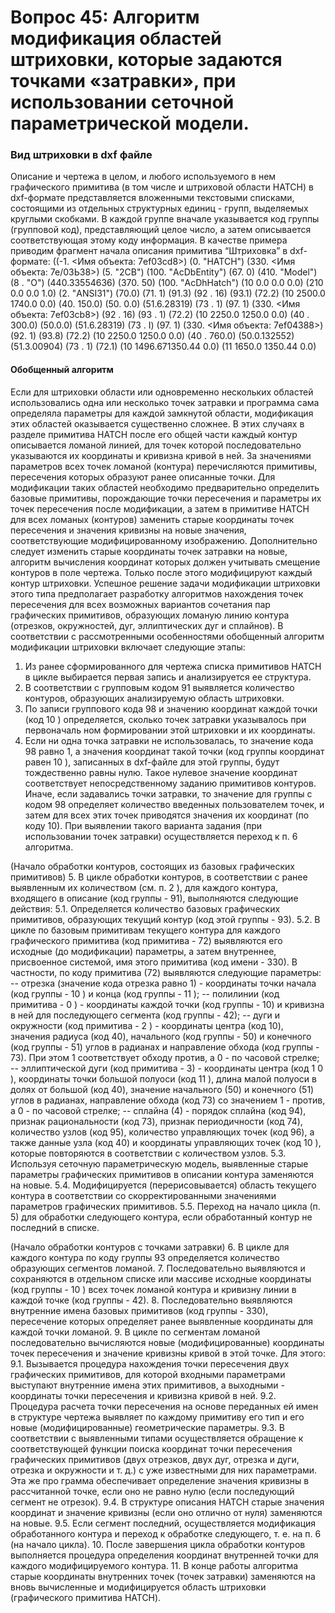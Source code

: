 # Вопрос 45: Алгоритм модификация областей штриховки, которые задаются точками «затравки», при использовании сеточной параметрической модели.
### Вид штриховки в dxf файле
Описание и чертежа в целом, и любого используемого в нем графического примитива (в том числе и штриховой области HATCH) в dxf-формате представляется вложенными текстовыми списками, состоящими из отдельных структурных единиц - групп, выделяемых круглыми скобками. В каждой группе вначале указывается код группы (групповой код), представляющий целое число, а затем описывается соответствующая этому коду информация. В качестве примера приводим фрагмент начала описания примитива “Штриховка” в dxf-формате:
((-1. <Имя объекта: 7ef03cd8>) (0. "HATCH")
(330. <Имя объекта: 7е/03Ь38>) (5. "2СВ") (100. "AcDbEntity") (67. 0) (410. "Model") (8 . "О") (440.33554636) (370. 50) (100. "AcDhHatch") (10 0.0 0.0 0.0) (210 0.0 0.0 1.0) (2. "ANSI31") (70.0) (71. 1)
(91.3) (92 . 16) (93.1) (72.2) (10 2500.0 1740.0 0.0) (40. 150.0) (50. 0.0) (51.6.28319) (73 . 1) (97. 1) (330. <Имя объекта: 7ef03cb8>) (92 . 16) (93 . 1) (72.2) (10 2250.0 1250.0 0.0) (40 . 300.0) (50.0.0) (51.6.28319) (73 . I) (97. 1)
(330. <Имя объекта: 7ef04388>) (92. 1) (93.8) (72.2) (10 2250.0 1250.0 0.0) (40 . 760.0) (50.0.132552) (51.3.00904) (73 . 1) (72.1) (10 1496.671350.44 0.0) (11 1650.0 1350.44 0.0)
#### Обобщенный алгоритм
Если для штриховки области или одновременно нескольких областей использовались одна или несколько точек затравки и программа сама определяла параметры для каждой замкнутой области, модификация этих областей оказывается существенно сложнее. В этих случаях в разделе примитива HATCH после его общей части каждый контур описывается ломаной линией, для точек которой последовательно указываются их координаты и кривизна кривой в ней. За значениями параметров всех точек ломаной (контура) перечисляются примитивы, пересечения которых образуют ранее описанные точки. Для модификации таких областей необходимо предварительно определить базовые примитивы, порождающие точки пересечения и параметры их точек пересечения после модификации, а затем в примитиве HATCH для всех ломаных (контуров) заменить старые координаты точек пересечения и значения кривизны на новые значения, соответствующие модифицированному изображению. Дополнительно следует изменить старые координаты точек затравки на новые, алгоритм вычисления координат которых должен учитывать смещение контуров в поле чертежа. Только после этого модифицируют каждый контур штриховки. 
Успешное решение задачи модификации штриховки этого типа предполагает разработку алгоритмов нахождения точек пересечения для всех возможных вариантов сочетания пар графических примитивов, образующих ломаную линию контура (отрезков, окружностей, дуг, эллиптических дуг и сплайнов). 
В соответствии с рассмотренными особенностями обобщенный алгоритм модификации штриховки включает следующие этапы:
1. Из ранее сформированного для чертежа списка примитивов HATCH в цикле выбирается первая запись и анализируется ее структура.
2. В соответствии с групповым кодом 91 выявляется количество контуров, образующих анализируемую область штриховки.
3. По записи группового кода 98 и значению координат каждой точки (код 10 ) определяется, сколько точек затравки указывалось при первоначаль ном формировании этой штриховки и их координаты.
4. Если ни одна точка затравки не использовалась, то значение кода 98 равно 1, а значения координат такой точки (код группы координат равен 10 ), записанных в dxf-файле для этой группы, будут тождественно равны нулю. Такое нулевое значение координат соответствует непосредственному заданию примитивов контуров.
Иначе, если задавались точки затравки, то значение для группы с кодом 98 определяет количество введенных пользователем точек, и затем для всех этих точек приводятся значения их координат (по коду 10). При выявлении такого варианта задания (при использовании точек затравки) осуществляется переход к п. 6 алгоритма. 

(Начало обработки контуров, состоящих из базовых графических
примитивов)
5. В цикле обработки контуров, в соответствии с ранее выявленным их количеством (см. п. 2 ), для каждого контура, входящего в описание (код группы - 91), выполняются следующие действия:
5.1. Определяется количество базовых графических примитивов, образующих
текущий контур (код этой группы - 93).
5.2. В цикле по базовым примитивам текущего контура для каждого графического примитива (код примитива - 72) выявляются его исходные (до модификации) параметры, а затем внутреннее, присвоенное системой, имя этого примитива (код имени - 330). В частности, по коду примитива (72) выявляются следующие параметры:
-- отрезка (значение кода отрезка равно 1) - координаты точки начала (код группы - 10 ) и конца (код группы - 11 );
-- полилинии (код примитива - 0 ) - координаты каждой точки (код группы - 10) и кривизна в ней для последующего сегмента (код группы - 42);
-- дуги и окружности (код примитива - 2 ) - координаты центра (код 10), значения радиуса (код 40), начального (код группы - 50) и конечного (код группы - 51) углов в радианах и направление обхода (код группы - 73). При этом 1 соответствует обходу против, а 0 - по часовой стрелке; 
-- эллиптической дуги (код примитива - 3) - координаты центра (код 1 0 ), координаты точки большой полуоси (код 11 ), длина малой полуоси в долях от большой (код 40), значение начального (50) и конечного (51) углов в радианах, направление обхода (код 73) со значением 1 - против, а 0 - по часовой стрелке;
-- сплайна (4) - порядок сплайна (код 94), признак рациональности (код 73), признак периодичности (код 74), количество узлов (код 95), количество управляющих точек (код 96), а также данные узла (код 40) и координаты управляющих точек (код 10 ), которые повторяются в соответствии с количеством узлов.
5.3. Используя сеточную параметрическую модель, выявленные старые параметры графических примитивов в описании контура заменяются на новые.
5.4. Модифицируется (перерисовывается) область текущего контура в соответствии со скорректированными значениями параметров графических примитивов.
5.5. Переход на начало цикла (п. 5) для обработки следующего контура, если обработанный контур не последний в списке.

(Начало обработки контуров с точками затравки)
6. В цикле для каждого контура по коду группы 93 определяется количество образующих сегментов ломаной.
7. Последовательно выявляются и сохраняются в отдельном списке или  массиве исходные координаты (код группы - 10 ) всех точек ломаной контура и кривизну линии в каждой точке (код группы - 42).
8. Последовательно выявляются внутренние имена базовых примитивов (код группы - 330), пересечение которых определяет ранее выявленные координаты для каждой точки ломаной.
9. В цикле по сегментам ломаной последовательно вычисляются новые (модифицированные) координаты точек пересечения и значение кривизны кривой в этой точке. Для этого:
9.1. Вызывается процедура нахождения точки пересечения двух графических примитивов, для которой входными параметрами выступают внутренние имена этих примитивов, а выходными - координаты точки пересечения и кривизна кривой в ней.
9.2. Процедура расчета точки пересечения на основе переданных ей имен в структуре чертежа выявляет по каждому примитиву его тип и его новые (модифицированные) геометрические параметры.
9.3. В соответствии с выявленными типами осуществляется обращение к соответствующей функции поиска координат точки пересечения графических примитивов (двух отрезков, двух дуг, отрезка и дуги, отрезка и окружности и т. д.) с уже известными для них параметрами. Эта же про грамма обеспечивает определение значения кривизны в рассчитанной точке, если оно не равно нулю (если последующий сегмент не отрезок). 
9.4. В структуре описания HATCH старые значения координат и значение кривизны (если оно отлично от нуля) заменяются на новые.
9.5. Если сегмент последний, осуществляется модификация обработанного контура и переход к обработке следующего, т. е. на п. 6 (на начало цикла).
10. После завершения цикла обработки контуров выполняется процедура определения координат внутренней точки для каждого модифицируемого контура.
11. В конце работы алгоритма старые координаты внутренних точек (точек затравки) заменяются на вновь вычисленные и модифицируется область штриховки (графического примитива HATCH).